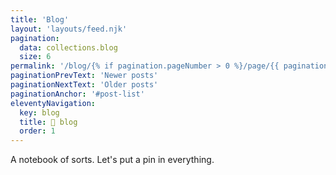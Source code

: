 ```yaml
---
title: 'Blog'
layout: 'layouts/feed.njk'
pagination: 
  data: collections.blog
  size: 6
permalink: '/blog/{% if pagination.pageNumber > 0 %}/page/{{ pagination.pageNumber }}{% endif %}/index.html'
paginationPrevText: 'Newer posts'
paginationNextText: 'Older posts'
paginationAnchor: '#post-list'
eleventyNavigation:
  key: blog
  title: 📓 blog
  order: 1
---
```

A notebook of sorts. Let's put a pin in everything. 